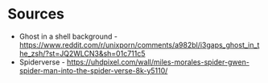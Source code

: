 # Sources

* Ghost in a shell background - https://www.reddit.com/r/unixporn/comments/a982bl/i3gaps_ghost_in_the_zsh/?st=JQ2WLCN3&sh=01c711c5
* Spiderverse - https://uhdpixel.com/wall/miles-morales-spider-gwen-spider-man-into-the-spider-verse-8k-y5110/
